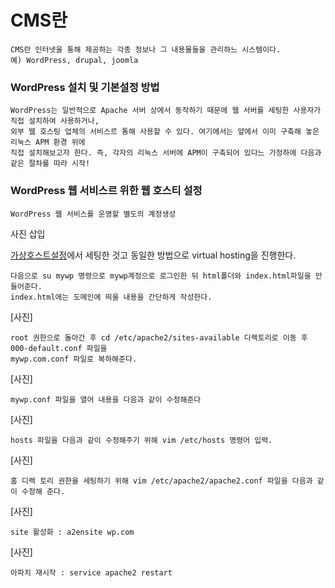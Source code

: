 # CMS란

~~~
CMS란 인터넷을 통해 제공하는 각종 정보나 그 내용물들을 관리하느 시스템이다. 
예) WordPress, drupal, joomla
~~~

### WordPress 설치 및 기본설정 방법

~~~
WordPress는 일반적으로 Apache 서버 상에서 동작하기 때문에 웹 서버를 세팅한 사용자가 직접 설치하여 사용하거나,
외부 웹 호스팅 업체의 서비스르 통해 사용할 수 있다. 여기에서는 얖에서 이미 구축해 놓은 리눅스 APM 환경 위에
직접 설치해보고자 한다. 즉, 각자의 리눅스 서버에 APM이 구축되어 있다느 가정하에 다음과 같은 절차를 따라 시작!
~~~

### WordPress 웹 서비스르 위한 웹 호스티 설정

~~~
WordPress 웹 서비스를 운영할 별도의 계정생성
~~~

사진 삽입

[가상호스트설정](https://github.com/21800760/21800760/blob/master/가상호스트%20설정.md)에서 세팅한 것고 동일한 방법으로 virtual hosting을 진행한다.
~~~
다음으로 su mywp 명령으로 mywp계정으로 로그인한 뒤 html폴더와 index.html파일을 만들어준다. 
index.html에는 도메인에 띄울 내용을 간단하게 작성한다.
~~~

[사진]

~~~
root 권한으로 돌아간 후 cd /etc/apache2/sites-available 디렉토리로 이동 후 000-default.conf 파일을
mywp.com.conf 파일로 복하해준다.
~~~

[사진]

~~~
mywp.conf 파일을 열어 내용을 다음과 같이 수정해준다
~~~

[사진]

~~~
hosts 파일을 다음과 같이 수정해주기 위해 vim /etc/hosts 명령어 입력.
~~~

[사진]

~~~
홈 디렉 토리 권한을 세팅하기 위해 vim /etc/apache2/apache2.conf 파일을 다음과 같이 수정해 준다.
~~~

[사진]

~~~
site 활성화 : a2ensite wp.com
~~~
[사진]

~~~
아파치 재시작 : service apache2 restart
~~~


